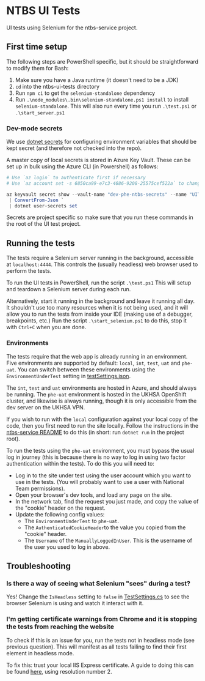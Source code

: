# NTBS UI Tests

UI tests using Selenium for the ntbs-service project.

## First time setup

The following steps are PowerShell specific, but it should be straightforward to modify them for Bash:

1. Make sure you have a Java runtime (it doesn't need to be a JDK)
2. `cd` into the ntbs-ui-tests directory
3. Run `npm ci` to get the `selenium-standalone` dependency
4. Run `.\node_modules\.bin\selenium-standalone.ps1 install` to install `selenium-standalone`.
   This will also run every time you run `.\test.ps1` or `.\start_server.ps1`

### Dev-mode secrets

We use [dotnet secrets](https://docs.microsoft.com/en-us/aspnet/core/security/app-secrets?view=aspnetcore-2.2&tabs=windowsgit)
for configuring environment variables that should be kept secret (and therefore not checked into the repo).

A master copy of local secrets is stored in Azure Key Vault. These can be set up in bulk using the Azure CLI (in Powershell) as follows:

```PowerShell
# Use `az login` to authenticate first if necessary
# Use `az account set -s 6850ca99-e7c3-4686-9208-25575cef522a` to change to phe-ntbs azure subscription

az keyvault secret show --vault-name "dev-phe-ntbs-secrets" --name "UITestsSecrets" --query value `
 | ConvertFrom-Json `
 | dotnet user-secrets set
```

Secrets are project specific so make sure that you run these commands in the root of the UI test project.

## Running the tests

The tests require a Selenium server running in the background, accessible at `localhost:4444`.
This controls the (usually headless) web browser used to perform the tests.

To run the UI tests in PowerShell, run the script `.\test.ps1` This will setup and teardown a Selenium
server during each run.

Alternatively, start it running in the background and leave it running all day. It shouldn't use too
many resources when it is not being used, and it will allow you to run the tests from inside your IDE
(making use of a debugger, breakpoints, etc.) Run the script `.\start_selenium.ps1` to do this, stop
it with `Ctrl+C` when you are done.

### Environments

The tests require that the web app is already running in an environment.
Five environments are supported by default: `local`, `int`, `test`, `uat` and `phe-uat`.
You can switch between these environments using the `EnvironmentUnderTest` setting in [testSettings.json](testSettings.json).

The `int`, `test` and `uat` environments are hosted in Azure, and should always be running. The `phe-uat` environment is hosted in the
UKHSA OpenShift cluster, and likewise is always running, though it is only accessible from the dev server on the UKHSA VPN.

If you wish to run with the `local` configuration against your local copy of the code, then you first need to run the site locally.
Follow the instructions in the [ntbs-service README](../ntbs-service/README.md) to do this (in short: run `dotnet run` in the project root).

To run the tests using the `phe-uat` environment, you must bypass the usual log in journey (this is because there is no way to log in using two
factor authentication within the tests). To do this you will need to:

- Log in to the site under test using the user account which you want to use in the tests. (You will probably want to use a user with National Team permissions).
- Open your browser's dev tools, and load any page on the site.
- In the network tab, find the request you just made, and copy the value of the "cookie" header on the request.
- Update the following config values:
  - The `EnvironmentUnderTest` to `phe-uat`.
  - The `AuthenticatedCookieHeader`to the value you copied from the "cookie" header.
  - The `Username` of the `ManuallyLoggedInUser`. This is the username of the user you used to log in above.

## Troubleshooting

### Is there a way of seeing what Selenium "sees" during a test?
Yes! Change the `IsHeadless` setting to `false` in [TestSettings.cs](Hooks/TestConfig.cs) to see the browser Selenium
is using and watch it interact with it.

### I'm getting certificate warnings from Chrome and it is stopping the tests from reaching the website
To check if this is an issue for you, run the tests not in headless mode (see previous question). This
will manifest as all tests failing to find their first element in headless mode.

To fix this: trust your local IIS Express certificate. A guide to doing this can be found
[here](https://blogs.iis.net/robert_mcmurray/how-to-trust-the-iis-express-self-signed-certificate),
using resolution number 2.
